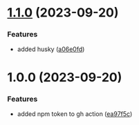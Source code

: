 # [1.1.0](https://github.com/lukretium/semantic-release-basic/compare/v1.0.0...v1.1.0) (2023-09-20)


### Features

* added husky ([a06e0fd](https://github.com/lukretium/semantic-release-basic/commit/a06e0fd48f60e4c93d339c44e795a16edc036999))

# 1.0.0 (2023-09-20)


### Features

* added npm token to gh action ([ea97f5c](https://github.com/lukretium/semantic-release-basic/commit/ea97f5cbfc74ec6dd55625d55885de431186ac82))
